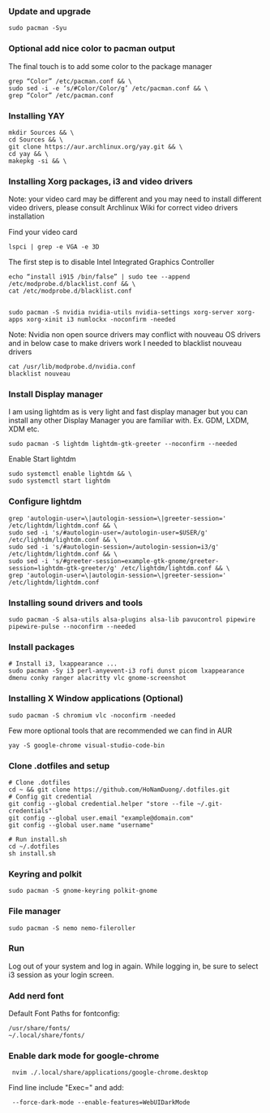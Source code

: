 ### Update and upgrade

    sudo pacman -Syu

### Optional add nice color to pacman output

The final touch is to add some color to the package manager

    grep “Color” /etc/pacman.conf && \
    sudo sed -i -e ‘s/#Color/Color/g’ /etc/pacman.conf && \
    grep “Color” /etc/pacman.conf

### Installing YAY

    mkdir Sources && \
    cd Sources && \
    git clone https://aur.archlinux.org/yay.git && \
    cd yay && \
    makepkg -si && \

### Installing Xorg packages, i3 and video drivers

Note: your video card may be different and you may need to install different video drivers, please consult Archlinux Wiki for correct video drivers installation

Find your video card

    lspci | grep -e VGA -e 3D

The first step is to disable Intel Integrated Graphics Controller

    echo “install i915 /bin/false” | sudo tee --append /etc/modprobe.d/blacklist.conf && \
    cat /etc/modprobe.d/blacklist.conf


    sudo pacman -S nvidia nvidia-utils nvidia-settings xorg-server xorg-apps xorg-xinit i3 numlockx -noconfirm -needed

Note: Nvidia non open source drivers may conflict with nouveau OS drivers and in below case to make drivers work I needed to blacklist nouveau drivers

    cat /usr/lib/modprobe.d/nvidia.conf
    blacklist nouveau

### Install Display manager

I am using lightdm as is very light and fast display manager but you can install any other Display Manager you are familiar with. Ex. GDM, LXDM, XDM etc.

    sudo pacman -S lightdm lightdm-gtk-greeter --noconfirm --needed

Enable Start lightdm

    sudo systemctl enable lightdm && \
    sudo systemctl start lightdm

### Configure lightdm

    grep 'autologin-user=\|autologin-session=\|greeter-session=' /etc/lightdm/lightdm.conf && \
    sudo sed -i 's/#autologin-user=/autologin-user=$USER/g' /etc/lightdm/lightdm.conf && \
    sudo sed -i 's/#autologin-session=/autologin-session=i3/g' /etc/lightdm/lightdm.conf && \
    sudo sed -i 's/#greeter-session=example-gtk-gnome/greeter-session=lightdm-gtk-greeter/g' /etc/lightdm/lightdm.conf && \
    grep 'autologin-user=\|autologin-session=\|greeter-session=' /etc/lightdm/lightdm.conf

### Installing sound drivers and tools

    sudo pacman -S alsa-utils alsa-plugins alsa-lib pavucontrol pipewire pipewire-pulse --noconfirm --needed

### Install packages

    # Install i3, lxappearance ...
    sudo pacman -Sy i3 perl-anyevent-i3 rofi dunst picom lxappearance dmenu conky ranger alacritty vlc gnome-screenshot

### Installing X Window applications (Optional)

    sudo pacman -S chromium vlc -noconfirm -needed

Few more optional tools that are recommended we can find in AUR

    yay -S google-chrome visual-studio-code-bin

### Clone .dotfiles and setup

    # Clone .dotfiles
    cd ~ && git clone https://github.com/HoNamDuong/.dotfiles.git
    # Config git credential
    git config --global credential.helper "store --file ~/.git-credentials"
    git config --global user.email "example@domain.com"
    git config --global user.name "username"

    # Run install.sh
    cd ~/.dotfiles
    sh install.sh

### Keyring and polkit

    sudo pacman -S gnome-keyring polkit-gnome

### File manager

    sudo pacman -S nemo nemo-fileroller

### Run

Log out of your system and log in again. While logging in, be sure to select i3 session as your login screen.

### Add nerd font

Default Font Paths for fontconfig:

    /usr/share/fonts/
    ~/.local/share/fonts/

### Enable dark mode for google-chrome

     nvim ./.local/share/applications/google-chrome.desktop

Find line include "Exec=" and add:

     --force-dark-mode --enable-features=WebUIDarkMode

